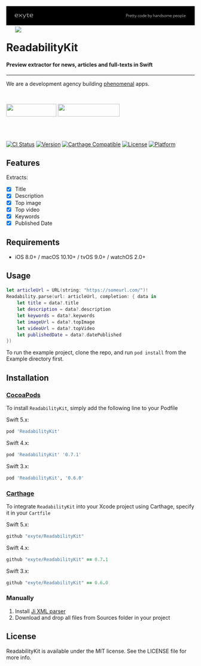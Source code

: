 <img src="https://github.com/exyte/ReadabilityKit/blob/master/header.png">
<img align="right" src="https://raw.githubusercontent.com/exyte/ReadabilityKit/master/Assets/demo.gif" width="480" />

<p><h1 align="left">ReadabilityKit</h1></p>

<p><h4>Preview extractor for news, articles and full-texts in Swift</h4></p>

___

<p> We are a development agency building
  <a href="https://clutch.co/profile/exyte#review-731233">phenomenal</a> apps.</p>

</br>

<a href="https://exyte.com/contacts"><img src="https://i.imgur.com/vGjsQPt.png" width="134" height="34"></a> <a href="https://twitter.com/exyteHQ"><img src="https://i.imgur.com/DngwSn1.png" width="165" height="34"></a>

</br></br>

[![CI Status](http://img.shields.io/travis/exyte/ReadabilityKit.svg?style=flat)](https://travis-ci.org/exyte/ReadabilityKit)
[![Version](https://img.shields.io/cocoapods/v/ReadabilityKit.svg?style=flat)](http://cocoapods.org/pods/ReadabilityKit)
[![Carthage Compatible](https://img.shields.io/badge/Carthage-compatible-0473B3.svg?style=flat)](https://github.com/Carthage/Carthage)
[![License](https://img.shields.io/cocoapods/l/ReadabilityKit.svg?style=flat)](http://cocoapods.org/pods/ReadabilityKit)
[![Platform](https://img.shields.io/cocoapods/p/ReadabilityKit.svg?style=flat)](http://cocoapods.org/pods/ReadabilityKit)


## Features

Extracts:

- [x] Title
- [x] Description
- [x] Top image
- [x] Top video
- [x] Keywords
- [x] Published Date

## Requirements

- iOS 8.0+ / macOS 10.10+ / tvOS 9.0+ / watchOS 2.0+

## Usage

```swift
let articleUrl = URL(string: "https://someurl.com/")!
Readability.parse(url: articleUrl, completion: { data in
    let title = data?.title
    let description = data?.description
    let keywords = data?.keywords
    let imageUrl = data?.topImage
    let videoUrl = data?.topVideo
    let publishedDate = data?.datePublished
})
```

To run the example project, clone the repo, and run `pod install` from the Example directory first.
 
## Installation

### [CocoaPods](http://cocoapods.org)
To install `ReadabilityKit`, simply add the following line to your Podfile

Swift 5.x:
```ruby
pod 'ReadabilityKit'
```

Swift 4.x:

```ruby
pod 'ReadabilityKit' '0.7.1'
```

Swift 3.x:

```ruby
pod 'ReadabilityKit', '0.6.0'
```

### [Carthage](http://github.com/Carthage/Carthage)

To integrate `ReadabilityKit` into your Xcode project using Carthage, specify it in your `Cartfile`

Swift 5.x:
```ruby
github "exyte/ReadabilityKit"
```

Swift 4.x:
```ruby
github "exyte/ReadabilityKit" == 0.7.1
```

Swift 3.x:
```ruby
github "exyte/ReadabilityKit" == 0.6.0
```

### Manually

1. Install [Ji XML parser](https://github.com/honghaoz/Ji#manually)
2. Download and drop all files from Sources folder in your project

## License

ReadabilityKit is available under the MIT license. See the LICENSE file for more info.
